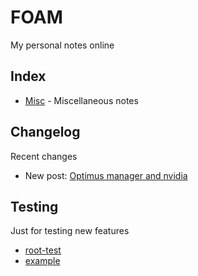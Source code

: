 # FOAM

My personal notes online

## Index

- [Misc](./misc/README.md) - Miscellaneous notes

## Changelog

Recent changes

- New post: [Optimus manager and nvidia](misc/arch/nvidia.public)

## Testing

Just for testing new features

- [root-test](https://foam.serranomorante.com/public/root-test)
- [example](https://foam.serranomorante.com/public/example)
